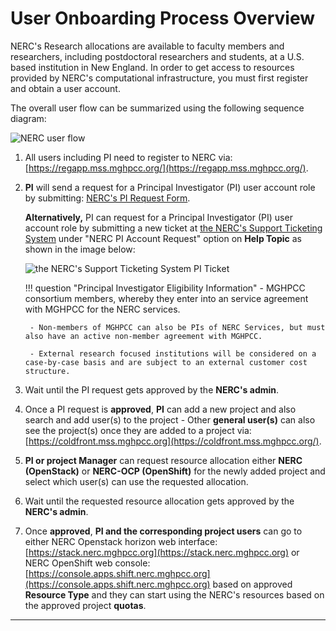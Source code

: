 # User Onboarding Process Overview

NERC's Research allocations are available to faculty members and researchers, including
postdoctoral researchers and students, at a U.S. based institution in New England.
In order to get access to resources provided by NERC's computational infrastructure,
you must first register and obtain a user account.

The overall user flow can be summarized using the following sequence diagram:

![NERC user flow](images/user-flow-NERC.png)

1. All users including PI need to register to NERC via: [https://regapp.mss.mghpcc.org/](https://regapp.mss.mghpcc.org/).

2. **PI** will send a request for a Principal Investigator (PI) user account role
by submitting: [NERC's PI Request Form](https://nerc.mghpcc.org/pi-account-request/).

    **Alternatively,** PI can request for a Principal Investigator (PI) user account
    role by submitting a new ticket at
    [the NERC's Support Ticketing System](https://mghpcc.supportsystem.com/open.php)
    under "NERC PI Account Request" option on **Help Topic** as shown in the image
    below:

    ![the NERC's Support Ticketing System PI Ticket](images/osticket-pi-request.png)

    !!! question "Principal Investigator Eligibility Information"
        - MGHPCC consortium members, whereby they enter into an service agreement
        with MGHPCC for the NERC services.

        - Non-members of MGHPCC can also be PIs of NERC Services, but must also have an active non-member agreement with MGHPCC.

        - External research focused institutions will be considered on a case-by-case basis and are subject to an external customer cost structure.

3. Wait until the PI request gets approved by the **NERC's admin**.

4. Once a PI request is **approved**, **PI** can add a new project and also search
and add user(s) to the project - Other **general user(s)** can also see the project(s)
once they are added to a project via: [https://coldfront.mss.mghpcc.org](https://coldfront.mss.mghpcc.org/).

5. **PI or project Manager** can request resource allocation either **NERC (OpenStack)**
or **NERC-OCP (OpenShift)** for the newly added project and select which user(s)
can use the requested allocation.

6. Wait until the requested resource allocation gets approved by the **NERC's admin**.

7. Once **approved**, **PI and the corresponding project users** can go to either
NERC Openstack horizon web interface: [https://stack.nerc.mghpcc.org](https://stack.nerc.mghpcc.org)
or NERC OpenShift web console: [https://console.apps.shift.nerc.mghpcc.org](https://console.apps.shift.nerc.mghpcc.org)
based on approved **Resource Type** and they can start using the NERC's resources
based on the approved project **quotas**.

---
